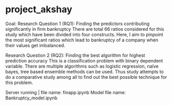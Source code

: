 # project_akshay
Goal: 
Research Question 1 (RQ1): Finding the predictors contributing significantly in firm
bankruptcy
There are total 66 ratios considered for this study which have been divided into four
constructs. Here, I aim to pinpoint the most significant ratios which lead to
bankruptcy of a company when their values get imbalanced.

Research Question 2 (RQ2): Finding the best algorithm for highest prediction accuracy
This is a classification problem with binary dependent variable. There are multiple algorithms
such as logistic regression, naïve bayes, tree based ensemble methods can be used. Thus
study attempts to do a comparative study among all to find out the best possible technique for
this problem. 

Server running | file name: finapp.ipynb
Model file name: Bankruptcy_model.ipynb
